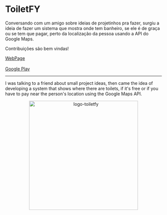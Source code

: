 # ToiletFY
 
<p> Conversando com um amigo sobre ideias de projetinhos pra fazer, surgiu a ideia de fazer um sistema que mostra onde tem banheiro, se ele é de graça ou se tem que pagar, perto da localização da pessoa usando a API do Google Maps. </p>

<p> Contribuições são bem vindas! </p>

<a href="https://toiletfy.herokuapp.com/index.html/">WebPage</a><br><br>
<a href="https://play.google.com/store/apps/details?id=io.cordova.toiletfy"/> Google Play</a>

<hr>

I was talking to a friend about small project ideas, then came the idea of developing a system that shows where there are toilets,
if it's free or if you have to pay near the person's location using the Google Maps API.</p>


<p align="center"><img src="https://i.imgur.com/ehd8Tg2.png" width="350" target="_blank" alt="logo-toiletfy"/></p>
